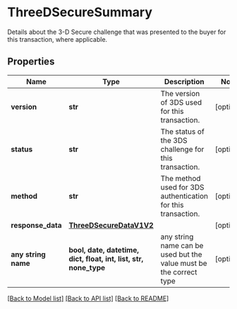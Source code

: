 # ThreeDSecureSummary

Details about the 3-D Secure challenge that was presented to the buyer for this transaction, where applicable.

## Properties
Name | Type | Description | Notes
------------ | ------------- | ------------- | -------------
**version** | **str** | The version of 3DS used for this transaction. | [optional] 
**status** | **str** | The status of the 3DS challenge for this transaction. | [optional] 
**method** | **str** | The method used for 3DS authentication for this transaction. | [optional] 
**response_data** | [**ThreeDSecureDataV1V2**](ThreeDSecureDataV1V2.md) |  | [optional] 
**any string name** | **bool, date, datetime, dict, float, int, list, str, none_type** | any string name can be used but the value must be the correct type | [optional]

[[Back to Model list]](../README.md#documentation-for-models) [[Back to API list]](../README.md#documentation-for-api-endpoints) [[Back to README]](../README.md)


